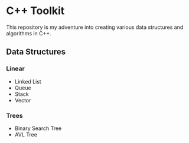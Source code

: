 # C++ Toolkit

This repository is my adventure into creating various data structures and algorithms in C++.

## Data Structures
### Linear
- Linked List
- Queue
- Stack
- Vector
### Trees
- Binary Search Tree
- AVL Tree
